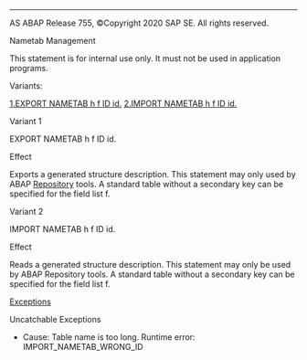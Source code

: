   

* * *

AS ABAP Release 755, ©Copyright 2020 SAP SE. All rights reserved.

Nametab Management

This statement is for internal use only.
It must not be used in application programs.

Variants:

[1.EXPORT NAMETAB h f ID id.](#!ABAP_VARIANT_1@1@)
[2.IMPORT NAMETAB h f ID id.](#!ABAP_VARIANT_2@2@)

Variant 1

EXPORT NAMETAB h f ID id.

Effect

Exports a generated structure description. This statement may only used by ABAP [Repository](javascript:call_link\('abenrepository_glosry.htm'\) "Glossary Entry") tools. A standard table without a secondary key can be specified for the field list f.

Variant 2

IMPORT NAMETAB h f ID id.

Effect

Reads a generated structure description. This statement may only be used by ABAP Repository tools. A standard table without a secondary key can be specified for the field list f.

[Exceptions](javascript:call_link\('abenabap_language_exceptions.htm'\))

Uncatchable Exceptions

-   Cause: Table name is too long.
    Runtime error: IMPORT\_NAMETAB\_WRONG\_ID